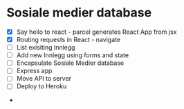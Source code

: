 # Sosiale medier database 

* [x] Say hello to react - parcel generates React App from jsx
* [x] Routing requests in React - navigate
* [ ] List exisiting Innlegg
* [ ] Add new Innlegg using forms and state
* [ ] Encapsulate Sosiale Medier database
* [ ] Express app
* [ ] Move API to server
* [ ] Deploy to Heroku
* 